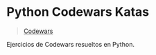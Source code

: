 # Python Codewars Katas

> [Codewars](https://www.codewars.com/dashboard)

Ejercicios de Codewars resueltos en Python.